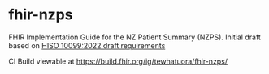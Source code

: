 # fhir-nzps
FHIR Implementation Guide for the NZ Patient Summary (NZPS). Initial draft based on [HISO 10099:2022 draft requirements](https://consult.health.govt.nz/hiso/hiso-10099-2022-nzips/supporting_documents/hiso10099nzipsdraft20220509.pdf) 

CI Build viewable at https://build.fhir.org/ig/tewhatuora/fhir-nzps/
